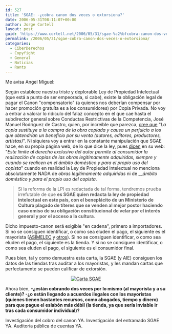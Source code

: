 ```yaml
---
id: 527
title: 'SGAE: -¿cobra canon dos veces o extorsiona?'
date: 2006-05-31T08:11:07+00:00
author: Jorge Cortell
layout: post
guid: 'https://www.cortell.net/2006/05/31/sgae-%c2%bfcobra-canon-dos-veces-o-extorsiona/'
permalink: /2006/05/31/sgae-cobra-canon-dos-veces-o-extorsiona/
categories:
  - CiberDerechos
  - Copyfight
  - General
  - Noticias
  - Rants
---
```

Me avisa Angel Miguel:

Según establece nuestra triste y deplorable Ley de Propiedad Intelectual (que está a punto de ser empeorada, si cabe), existe la obligación legal de pagar el Canon "compensatorio" (a quienes nos deberí­an compensar por hacer promoción gratuí­ta es a los consumidores) por Copia Privada. No voy a entrar a valorar lo ridí­culo del falaz concepto en el que cae hasta el subdirector general sobre Conductas Restrictivas de la Competencia, José Manuel Rodrí­guez de Castro, quien, por increí­ble que parezca, <a title="mentiras sobre el canon" target="_blank" href="https://www.sgae.es/viewnot/cont.inm?instanceId=1357&tipoId=38&selectedMenu=1513'">cree que</a> "_La copia sustituye a la compra de la obra copiada y causa un perjuicio a los que obtendrí­an un beneficio por su venta (autores, editores, productores, artistas)_". Ni siquiera voy a entrar en la constante manipulación que SGAE hace, en su propia página web, de lo que dice la ley, pues <a title="SGAE miente sobre el canon" target="_blank" href="https://www.sgae.es/viewnot/cont.inm?instanceId=1357&tipoId=38&selectedMenu=1513'">dicen</a> en su web: "_Este lí­mite al derecho exclusivo del autor permite al consumidor la realización de copias de las obras legí­timamente adquiridas, siempre y cuando se realicen en el ámbito doméstico y para el propio uso del copista_" cuando en realidad la Ley de Propiedad Intelectual no menciona absolutamente NADA de _obras legí­timamente adquiridas_ ni de ___ámbito doméstico y para el propio uso del copista_.

> Si la reforma de la LPI es redactada de tal forma, tendremos prueba irrefutable de que **es SGAE quien redacta la ley de propiedad intelectual en este paí­s, con el beneplácito de un Ministerio de Cultura plagado de tí­teres que se venden al mejor postor haciendo caso omiso de su obligación constitucional de velar por el interés general y por el acceso a la cultura**.

Dicho impuesto-canon será exigible "en cadena", primero a importadores. Si no se consiguen identificar, o como sea eluden el pago, el siguiente es el mayorista (<a title="ASIMELEC" target="_blank" href="https://www.asimelec.es/home2.asp">ASIMELEC</a> y <a title="Otros" target="_blank" href="https://www.sgae.es/contenido/cont.inm?instanceId=983&tipoId=41&selectedMenu=299">otros</a>). Si no se consiguen identificar, o como sea eluden el pago, el siguiente es la tienda. Y si no se consiguen identificar, o como sea eluden el pago, el siguiente es el consumidor final.
  
Pues bien, tal y como demuestra esta carta, la SGAE (y AIE) consiguen los datos de las tiendas tras auditar a los mayoristas, y les mandan cartas que perfectamente se pueden calificar de extorsión.

<p align="center">
  <a title="Carta SGAE" target="_blank" href="https://static.flickr.com/62/157101461_79061fd61a_o.jpg"><img title="Carta SGAE" alt="Carta SGAE" src="https://static.flickr.com/62/157101461_79061fd61a_m.jpg" /></a>
</p>

<p align="left">
  Ahora bien, <strong>-¿están cobrando dos veces por lo mismo (al mayorista y a su cliente)? -¿o están llegando a acuerdos ilegales con los mayoristas (quienes tienen bastantes recursos, como abogados, tiempo y dinero) para que pague el eslabón más débil (la tienda, ya que serí­a inviable ir tras cada consumidor individual)?</strong>
</p>

<p align="left">
  Investigación del cobro del canon YA. Investigación del entramado SGAE YA. Auditorí­a pública de cuentas YA.
</p>